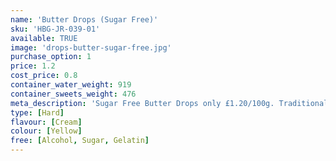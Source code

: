 ```yaml
---
name: 'Butter Drops (Sugar Free)'
sku: 'HBG-JR-039-01'
available: TRUE
image: 'drops-butter-sugar-free.jpg'
purchase_option: 1
price: 1.2
cost_price: 0.8
container_water_weight: 919
container_sweets_weight: 476
meta_description: 'Sugar Free Butter Drops only £1.20/100g. Traditional sweets and more at Humbugs Confectionery Store. Specialists in satisfying your sweet tooth!'
type: [Hard]
flavour: [Cream]
colour: [Yellow]
free: [Alcohol, Sugar, Gelatin]
---
```

